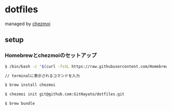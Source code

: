 # dotfiles
managed by [chezmoi](https://www.chezmoi.io/)

## setup
### Homebrewとchezmoiのセットアップ
```zsh
$ /bin/bash -c "$(curl -fsSL https://raw.githubusercontent.com/Homebrew/install/HEAD/install.sh)"

// terminalに表示されるコマンドを入力

$ brew install chezmoi

$ chezmoi init git@github.com:GitHayato/dotfiles.git

$ brew bundle
```
